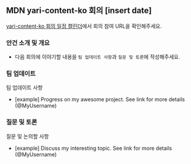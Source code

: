 ## MDN yari-content-ko 회의 [insert date]

[yari-content-ko 회의 일정 캘린더](https://calendar.google.com/calendar/u/0/embed?src=e43bb879372391269af4ee800723136b5df9a7c01bba63f6f3798504ba6b94e7@group.calendar.google.com&ctz=Asia/Seoul)에서 회의 참여 URL을 확인해주세요.

### 안건 소개 및 개요

- 다음 회의에 이야기할 내용을 `팀 업데이트 사항`과 `질문 및 토론`에 작성해주세요.

### 팀 업데이트

팀 업데이트 사항

- [example] Progress on my awesome project. See link for more details (@MyUsername)

### 질문 및 토론

질문 및 논의할 사항

- [example] Discuss my interesting topic. See link for more details (@MyUsername)
